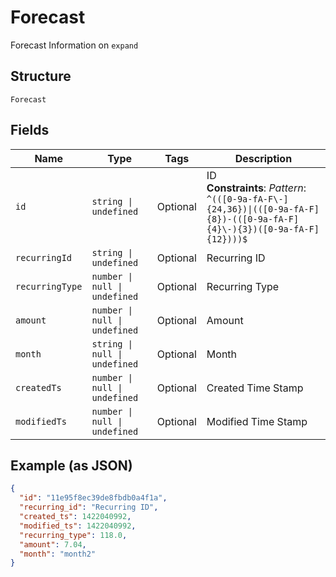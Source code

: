 
# Forecast

Forecast Information on `expand`

## Structure

`Forecast`

## Fields

| Name | Type | Tags | Description |
|  --- | --- | --- | --- |
| `id` | `string \| undefined` | Optional | ID<br>**Constraints**: *Pattern*: `^(([0-9a-fA-F\-]{24,36})\|(([0-9a-fA-F]{8})-(([0-9a-fA-F]{4}\-){3})([0-9a-fA-F]{12})))$` |
| `recurringId` | `string \| undefined` | Optional | Recurring ID |
| `recurringType` | `number \| null \| undefined` | Optional | Recurring Type |
| `amount` | `number \| null \| undefined` | Optional | Amount |
| `month` | `string \| null \| undefined` | Optional | Month |
| `createdTs` | `number \| null \| undefined` | Optional | Created Time Stamp |
| `modifiedTs` | `number \| null \| undefined` | Optional | Modified Time Stamp |

## Example (as JSON)

```json
{
  "id": "11e95f8ec39de8fbdb0a4f1a",
  "recurring_id": "Recurring ID",
  "created_ts": 1422040992,
  "modified_ts": 1422040992,
  "recurring_type": 118.0,
  "amount": 7.04,
  "month": "month2"
}
```

